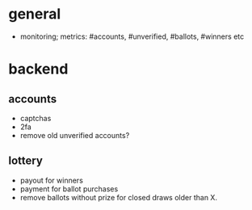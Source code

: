 # general
- monitoring; metrics: #accounts, #unverified, #ballots, #winners etc

# backend
## accounts
- captchas
- 2fa
- remove old unverified accounts?

## lottery
- payout for winners
- payment for ballot purchases
- remove ballots without prize for closed draws older than X.
